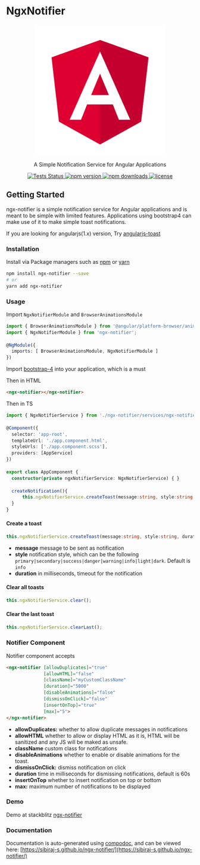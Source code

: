 # NgxNotifier

<p align="center">
  <a href="https://github.com/sibiraj-s/ngx-notifier">
   <img src="./assets/angular.png" alt="angular" width="350">
  </a>
</p>
<p align="center">A Simple Notification Service for Angular Applications</p>
<p align="center">
  <a href="https://github.com/sibiraj-s/ngx-notifier/actions">
    <img alt="Tests Status" src="https://github.com/sibiraj-s/ngx-notifier/workflows/Tests/badge.svg">
  </a>
  <a href="https://www.npmjs.com/package/ngx-notifier">
    <img alt="npm version" src="https://img.shields.io/npm/v/ngx-notifier.svg">
  </a>
  <a href="https://www.npmjs.com/package/ngx-notifier">
    <img alt="npm downloads" src="https://img.shields.io/npm/dm/ngx-notifier.svg">
  </a>
  <a href="https://github.com/sibiraj-s/ngx-notifier/blob/master/LICENSE">
    <img alt="license" src="https://img.shields.io/npm/l/ngx-notifier.svg">
  </a>
</p>

## Getting Started

ngx-notifier is a simple notification service for Angular applications and is meant to be simple with limited features. Applications using bootstrap4 can make use of it to make simple toast notifications.

If you are looking for angularjs(1.x) version, Try [angularjs-toast][angularjs-toast]

### Installation

Install via Package managers such as [npm][npm] or [yarn][yarn]

```bash
npm install ngx-notifier --save
# or
yarn add ngx-notifier
```

### Usage

Import `NgxNotifierModule` and `BrowserAnimationsModule`

```typescript
import { BrowserAnimationsModule } from '@angular/platform-browser/animations';
import { NgxNotifierModule } from 'ngx-notifier';

@NgModule({
  imports: [ BrowserAnimationsModule, NgxNotifierModule ]
})
```

Import [bootstrap-4][Bootstrap4] into your application, which is a must

Then in HTML

```html
<ngx-notifier></ngx-notifier>
```

Then in TS

```typescript
import { NgxNotifierService } from './ngx-notifier/services/ngx-notifier.service';

@Component({
  selector: 'app-root',
  templateUrl: './app.component.html',
  styleUrls: ['./app.component.scss'],
  providers: [AppService]
})

export class AppComponent {
  constructor(private ngxNotifierService: NgxNotifierService) { }

  createNotification(){
      this.ngxNotifierService.createToast(message:string, style:string, duration: number);
  }
}
```

#### Create a toast

```ts
this.ngxNotifierService.createToast(message:string, style:string, duration: number);
```

* **message** message to be sent as notification
* **style** notification style, which can be the following `primary|secondary|success|danger|warning|info|light|dark`. Default is `info`
* **duration** in milliseconds, timeout for the notification

#### Clear all toasts

```ts
this.ngxNotifierService.clear();
```

#### Clear the last toast

```ts
this.ngxNotifierService.clearLast();
```

### Notifier Component

Notifier component accepts

```html
<ngx-notifier [allowDuplicates]="true"
              [allowHTML]="false"
              [className]="myCustomClassName"
              [duration]="5000"
              [disableAnimations]="false"
              [dismissOnClick]="false"
              [insertOnTop]="true"
              [max]="5">
</ngx-notifier>
```

* **allowDuplicates:** whether to allow duplicate messages in notifications
* **allowHTML** whether to allow or display HTML as it is, HTML will be sanitized and any JS will be maked as unsafe.
* **className** custom class for notifications
* **disableAnimations** whether to enable or disable animations for the toast.
* **dismissOnClick:** dismiss notification on click
* **duration** time in milliseconds for dismissing notifications, default is 60s
* **insertOnTop** whether to insert notification on top or bottom
* **max:** maximum number of notifications to be displayed

### Demo

Demo at stackblitz [ngx-notifier](https://ngx-notifier.stackblitz.io)

### Documentation

Documentation is auto-generated using [compodoc][compodoc], and can be viewed here: [https://sibiraj-s.github.io/ngx-notifier/](https://sibiraj-s.github.io/ngx-notifier/)

[npm]: https://www.npmjs.com/
[yarn]: https://yarnpkg.com/lang/en/
[angularjs-toast]: https://github.com/sibiraj-s/angularjs-toast
[wiki]: https://github.com/sibiraj-s/ngx-notifier/wiki/ngx-notifier
[Bootstrap4]: https://github.com/twbs/bootstrap
[compodoc]: https://compodoc.github.io/website/
